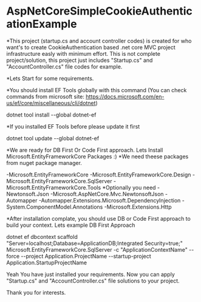 # AspNetCoreSimpleCookieAuthenticationExample
*This project (startup.cs and account controller codes) is created for who want's to create CookieAuthentication based .net core MVC project infrastructure easly  with minimum effort. This is not complete project/solution, this project just includes "Startup.cs" and "AccountController.cs" file codes for example.



*Lets Start for some requirements.

*You should install EF Tools globally with this command (You can check commands from microsoft site: https://docs.microsoft.com/en-us/ef/core/miscellaneous/cli/dotnet)

dotnet tool install --global dotnet-ef

*If you installed EF Tools before please update it first

dotnet tool update --global dotnet-ef 

*We are ready for DB First Or Code First approach. Lets Install Microsoft.EntityFrameworkCore Packages :)
*We need theese packages from nuget package manager.

-Microsoft.EntityFrameworkCore
-Microsoft.EntityFrameworkCore.Design
-Microsoft.EntityFrameworkCore.SqlServer
-Microsoft.EntityFrameworkCore.Tools
*Optionally you need
-Newtonsoft.Json
-Microsoft.AspNetCore.Mvc.NewtonsoftJson
-Automapper
-Automapper.Extensions.Microsoft.DependencyInjection
-System.ComponentModel.Annotations
-Microsoft.Extensions.Http

*After installation complate, you should use DB or Code First approach to build your context. Lets example DB First Approach

dotnet ef dbcontext scaffold "Server=localhost;Database=ApplicationDB;Integrated Security=true;" Microsoft.EntityFrameworkCore.SqlServer -c "ApplicationContextName" --force --project Application.ProjectName --startup-project Application.StartupProjectName


Yeah You have just installed your requirements. Now you can apply "Startup.cs" and "AccountController.cs" file solutions to your project.


Thank you for interests.
